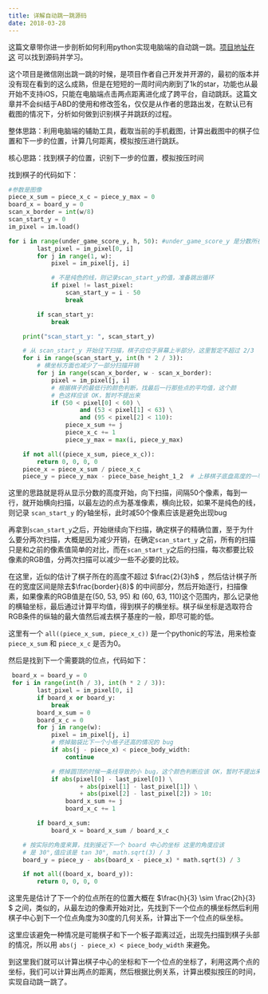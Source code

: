 ```yaml
---
title: 详解自动跳一跳源码
date: 2018-03-28
---
```

这篇文章带你进一步剖析如何利用python实现电脑端的自动跳一跳。[项目地址在这](https://github.com/wangshub/wechat_jump_game) 可以找到源码并学习。

这个项目是微信刚出跳一跳的时候，是项目作者自己开发并开源的，最初的版本并没有现在看到的这么成熟，但是在短短的一周时间内刷到了1k的star，功能也从最开始不支持iOS，只能在电脑端点击两点距离进化成了跨平台，自动跳跃。这篇文章并不会纠结于ABD的使用和修改签名，仅仅是从作者的思路出发，在默认已有截图的情况下，分析如何做到识别棋子并跳跃的过程。

整体思路：利用电脑端的辅助工具，截取当前的手机截图，计算出截图中的棋子位置和下一步的位置，计算几何距离，模拟按压进行跳跃。

核心思路：找到棋子的位置，识别下一步的位置，模拟按压时间

找到棋子的代码如下：

````python
#参数是图像
piece_x_sum = piece_x_c = piece_y_max = 0
board_x = board_y = 0
scan_x_border = int(w/8)
scan_start_y = 0
im_pixel = im.load()

for i in range(under_game_score_y, h, 50): #under_game_score_y 是分数所在的坐标
        last_pixel = im_pixel[0, i]
        for j in range(1, w):
            pixel = im_pixel[j, i]

            # 不是纯色的线，则记录scan_start_y的值，准备跳出循环
            if pixel != last_pixel:
                scan_start_y = i - 50
                break

        if scan_start_y:
            break

    print("scan_start_y: ", scan_start_y)

    # 从 scan_start_y 开始往下扫描，棋子应位于屏幕上半部分，这里暂定不超过 2/3
    for i in range(scan_start_y, int(h * 2 / 3)):
        # 横坐标方面也减少了一部分扫描开销
        for j in range(scan_x_border, w - scan_x_border):
            pixel = im_pixel[j, i]
            # 根据棋子的最低行的颜色判断，找最后一行那些点的平均值，这个颜
            # 色这样应该 OK，暂时不提出来
            if (50 < pixel[0] < 60) \
                    and (53 < pixel[1] < 63) \
                    and (95 < pixel[2] < 110):
                piece_x_sum += j
                piece_x_c += 1
                piece_y_max = max(i, piece_y_max)

    if not all((piece_x_sum, piece_x_c)):
        return 0, 0, 0, 0
    piece_x = piece_x_sum / piece_x_c
    piece_y = piece_y_max - piece_base_height_1_2  # 上移棋子底盘高度的一半
````

这里的思路就是将从显示分数的高度开始，向下扫描，间隔50个像素，每到一行，就开始横向扫描，以最左边的点为基准像素，横向比较，如果不是纯色的线，则记录 `scan_start_y` 的y轴坐标，此时减50个像素应该是避免出现bug

再拿到`scan_start_y`之后，开始继续向下扫描，确定棋子的精确位置，至于为什么要分两次扫描，大概是因为减少开销，在确定`scan_start_y` 之前，所有的扫描只是和之前的像素值简单的对比，而在`scan_start_y`之后的扫描，每次都要比较像素的RGB值，分两次扫描可以减少一些不必要的比较。

在这里，近似的估计了棋子所在的高度不超过 $\frac{2}{3}h$ ，然后估计棋子所在的宽度区间是除去$\frac{border}{8}$ 的中间部分，然后开始逐行，扫描像素，如果像素的RGB值是在(50, 53, 95) 和 (60, 63, 110)这个范围内，那么记录他的横轴坐标，最后通过计算平均值，得到棋子的横坐标。棋子纵坐标是选取符合RGB条件的纵轴的最大值然后减去棋子基座的一般，即尽可能的低。

这里有一个 `all((piece_x_sum, piece_x_c))` 是一个pythonic的写法，用来检查`piece_x_sum` 和 `piece_x_c` 是否为0。

然后是找到下一个需要跳的位点，代码如下：

````python
 board_x = board_y = 0
 for i in range(int(h / 3), int(h * 2 / 3)):
        last_pixel = im_pixel[0, i]
        if board_x or board_y:
            break
        board_x_sum = 0
        board_x_c = 0
        for j in range(w):
            pixel = im_pixel[j, i]
            # 修掉脑袋比下一个小格子还高的情况的 bug
            if abs(j - piece_x) < piece_body_width:
                continue

            # 修掉圆顶的时候一条线导致的小 bug，这个颜色判断应该 OK，暂时不提出来
            if abs(pixel[0] - last_pixel[0]) \
                    + abs(pixel[1] - last_pixel[1]) \
                    + abs(pixel[2] - last_pixel[2]) > 10:
                board_x_sum += j
                board_x_c += 1

        if board_x_sum:
            board_x = board_x_sum / board_x_c

    # 按实际的角度来算，找到接近下一个 board 中心的坐标 这里的角度应该
    # 是 30°,值应该是 tan 30°, math.sqrt(3) / 3
    board_y = piece_y - abs(board_x - piece_x) * math.sqrt(3) / 3

    if not all((board_x, board_y)):
        return 0, 0, 0, 0
````

这里先是估计了下一个的位点所在的位置大概在 $\frac{h}{3} \sim \frac{2h}{3} $ 之间，类似的，从最左边的像素开始对比，先找到下一个位点的横坐标然后利用棋子中心到下一个位点角度为30度的几何关系，计算出下一个位点的纵坐标。

这里应该避免一种情况是可能棋子和下一个板子距离过近，出现先扫描到棋子头部的情况，所以用 `abs(j - piece_x) < piece_body_width` 来避免。

到这里我们就可以计算出棋子中心的坐标和下一个位点的坐标了，利用这两个点的坐标，我们可以计算出两点的距离，然后根据比例关系，计算出模拟按压的时间，实现自动跳一跳了。
